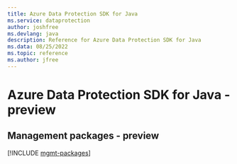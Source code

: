 ```yaml
---
title: Azure Data Protection SDK for Java
ms.service: dataprotection
author: joshfree
ms.devlang: java
description: Reference for Azure Data Protection SDK for Java
ms.data: 08/25/2022
ms.topic: reference
ms.author: jfree
---
```

# Azure Data Protection SDK for Java - preview

## Management packages - preview
[!INCLUDE [mgmt-packages](data-protection-mgmt-index.md)]